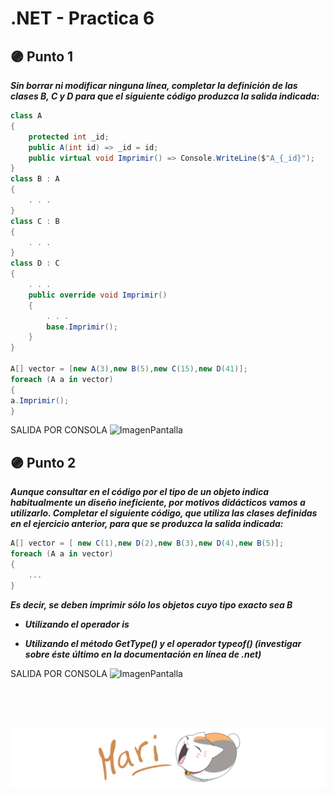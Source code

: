 # .NET - Practica 6


## 🟣 Punto 1

***Sin borrar ni modificar ninguna línea, completar la definición de las clases B, C y D para que el siguiente código produzca la salida indicada:***

~~~c#
class A
{
    protected int _id;
    public A(int id) => _id = id;
    public virtual void Imprimir() => Console.WriteLine($"A_{_id}");
}
class B : A
{
    . . .
}
class C : B
{
    . . .
}
class D : C
{
    . . .
    public override void Imprimir()
    {
        . . .
        base.Imprimir();
    }
}

A[] vector = [new A(3),new B(5),new C(15),new D(41)];
foreach (A a in vector)
{
a.Imprimir();
}
~~~

SALIDA POR CONSOLA
![ImagenPantalla](/../main/recursos/imagen11.png)


## 🟣 Punto 2

***Aunque consultar en el código por el tipo de un objeto indica habitualmente un diseño ineficiente, por motivos didácticos vamos a utilizarlo. Completar el siguiente código, que utiliza las clases definidas en el ejercicio anterior, para que se produzca la salida indicada:***

~~~c#
A[] vector = [ new C(1),new D(2),new B(3),new D(4),new B(5)];
foreach (A a in vector)
{
    ...
}
~~~

***Es decir, se deben imprimir sólo los objetos cuyo tipo exacto sea B***

* ***Utilizando el operador is***

* ***Utilizando el método GetType() y el operador typeof() (investigar sobre éste último en la documentación en línea de .net)***

SALIDA POR CONSOLA
![ImagenPantalla](/../main/recursos/imagen12.png)



<br>
<br>
<br>


<p><img align="center" src="https://github.com/Marimari2342/Marimari2342/blob/main/firmagith.png" alt="marigit"/></p>